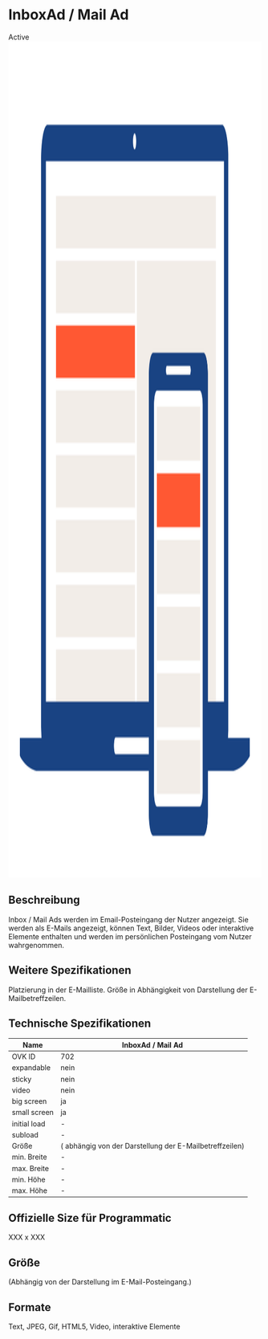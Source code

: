 # InboxAd / Mail Ad
<span class="badge badge--success">Active</span>
<img width="2500" height="1667" alt="OVK_WF_Desktop_Mobil_InboxAdMailAd" src="https://github.com/BVDW-org/ovk-docusaurus/blob/main/ovk/static/img/formats/OVK_WF_Desktop_Mobil_InboxAdMailAd.png?raw=true" />


## Beschreibung
Inbox / Mail Ads werden im Email-Posteingang der Nutzer angezeigt. Sie werden als E-Mails angezeigt, können Text, Bilder, Videos oder interaktive Elemente enthalten und werden im persönlichen Posteingang vom Nutzer wahrgenommen.

## Weitere Spezifikationen
Platzierung in der E-Mailliste. Größe in Abhängigkeit von Darstellung der E-Mailbetreffzeilen.

## Technische Spezifikationen

| Name           | InboxAd / Mail Ad |
|----------------|-------------------|
| OVK ID         | 702               |
| expandable     | nein              |
| sticky         | nein              |
| video          | nein              |
| big screen     | ja                |
| small screen   | ja                |
| initial load   | -                 |
| subload        | -                 |
| Größe          |( abhängig von der Darstellung der E-Mailbetreffzeilen) |
| min. Breite    | -                 |
| max. Breite    | -                 |
| min. Höhe      | -                 |
| max. Höhe      | -                 |

## Offizielle Size für Programmatic
XXX x XXX

## Größe
(Abhängig von der Darstellung im E-Mail-Posteingang.)

## Formate
Text, JPEG, Gif, HTML5, Video, interaktive Elemente
